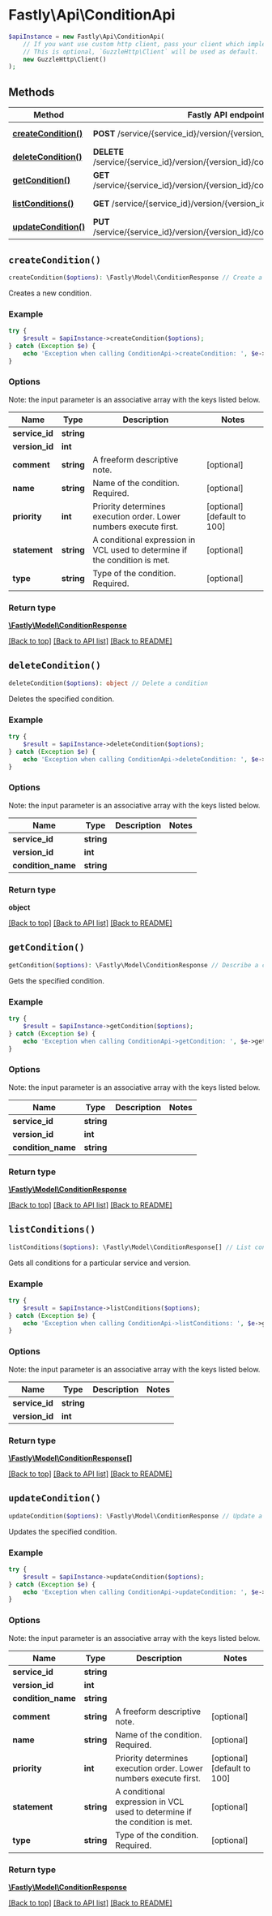 # Fastly\Api\ConditionApi


```php
$apiInstance = new Fastly\Api\ConditionApi(
    // If you want use custom http client, pass your client which implements `GuzzleHttp\ClientInterface`.
    // This is optional, `GuzzleHttp\Client` will be used as default.
    new GuzzleHttp\Client()
);
```

## Methods

Method | Fastly API endpoint | Description
------------- | ------------- | -------------
[**createCondition()**](ConditionApi.md#createCondition) | **POST** /service/{service_id}/version/{version_id}/condition | Create a condition
[**deleteCondition()**](ConditionApi.md#deleteCondition) | **DELETE** /service/{service_id}/version/{version_id}/condition/{condition_name} | Delete a condition
[**getCondition()**](ConditionApi.md#getCondition) | **GET** /service/{service_id}/version/{version_id}/condition/{condition_name} | Describe a condition
[**listConditions()**](ConditionApi.md#listConditions) | **GET** /service/{service_id}/version/{version_id}/condition | List conditions
[**updateCondition()**](ConditionApi.md#updateCondition) | **PUT** /service/{service_id}/version/{version_id}/condition/{condition_name} | Update a condition


## `createCondition()`

```php
createCondition($options): \Fastly\Model\ConditionResponse // Create a condition
```

Creates a new condition.

### Example
```php
try {
    $result = $apiInstance->createCondition($options);
} catch (Exception $e) {
    echo 'Exception when calling ConditionApi->createCondition: ', $e->getMessage(), PHP_EOL;
}
```

### Options

Note: the input parameter is an associative array with the keys listed below.

Name | Type | Description  | Notes
------------- | ------------- | ------------- | -------------
**service_id** | **string** |  |
**version_id** | **int** |  |
**comment** | **string** | A freeform descriptive note. | [optional]
**name** | **string** | Name of the condition. Required. | [optional]
**priority** | **int** | Priority determines execution order. Lower numbers execute first. | [optional] [default to 100]
**statement** | **string** | A conditional expression in VCL used to determine if the condition is met. | [optional]
**type** | **string** | Type of the condition. Required. | [optional]

### Return type

[**\Fastly\Model\ConditionResponse**](../Model/ConditionResponse.md)

[[Back to top]](#) [[Back to API list]](../../README.md#endpoints)
[[Back to README]](../../README.md)

## `deleteCondition()`

```php
deleteCondition($options): object // Delete a condition
```

Deletes the specified condition.

### Example
```php
try {
    $result = $apiInstance->deleteCondition($options);
} catch (Exception $e) {
    echo 'Exception when calling ConditionApi->deleteCondition: ', $e->getMessage(), PHP_EOL;
}
```

### Options

Note: the input parameter is an associative array with the keys listed below.

Name | Type | Description  | Notes
------------- | ------------- | ------------- | -------------
**service_id** | **string** |  |
**version_id** | **int** |  |
**condition_name** | **string** |  |

### Return type

**object**

[[Back to top]](#) [[Back to API list]](../../README.md#endpoints)
[[Back to README]](../../README.md)

## `getCondition()`

```php
getCondition($options): \Fastly\Model\ConditionResponse // Describe a condition
```

Gets the specified condition.

### Example
```php
try {
    $result = $apiInstance->getCondition($options);
} catch (Exception $e) {
    echo 'Exception when calling ConditionApi->getCondition: ', $e->getMessage(), PHP_EOL;
}
```

### Options

Note: the input parameter is an associative array with the keys listed below.

Name | Type | Description  | Notes
------------- | ------------- | ------------- | -------------
**service_id** | **string** |  |
**version_id** | **int** |  |
**condition_name** | **string** |  |

### Return type

[**\Fastly\Model\ConditionResponse**](../Model/ConditionResponse.md)

[[Back to top]](#) [[Back to API list]](../../README.md#endpoints)
[[Back to README]](../../README.md)

## `listConditions()`

```php
listConditions($options): \Fastly\Model\ConditionResponse[] // List conditions
```

Gets all conditions for a particular service and version.

### Example
```php
try {
    $result = $apiInstance->listConditions($options);
} catch (Exception $e) {
    echo 'Exception when calling ConditionApi->listConditions: ', $e->getMessage(), PHP_EOL;
}
```

### Options

Note: the input parameter is an associative array with the keys listed below.

Name | Type | Description  | Notes
------------- | ------------- | ------------- | -------------
**service_id** | **string** |  |
**version_id** | **int** |  |

### Return type

[**\Fastly\Model\ConditionResponse[]**](../Model/ConditionResponse.md)

[[Back to top]](#) [[Back to API list]](../../README.md#endpoints)
[[Back to README]](../../README.md)

## `updateCondition()`

```php
updateCondition($options): \Fastly\Model\ConditionResponse // Update a condition
```

Updates the specified condition.

### Example
```php
try {
    $result = $apiInstance->updateCondition($options);
} catch (Exception $e) {
    echo 'Exception when calling ConditionApi->updateCondition: ', $e->getMessage(), PHP_EOL;
}
```

### Options

Note: the input parameter is an associative array with the keys listed below.

Name | Type | Description  | Notes
------------- | ------------- | ------------- | -------------
**service_id** | **string** |  |
**version_id** | **int** |  |
**condition_name** | **string** |  |
**comment** | **string** | A freeform descriptive note. | [optional]
**name** | **string** | Name of the condition. Required. | [optional]
**priority** | **int** | Priority determines execution order. Lower numbers execute first. | [optional] [default to 100]
**statement** | **string** | A conditional expression in VCL used to determine if the condition is met. | [optional]
**type** | **string** | Type of the condition. Required. | [optional]

### Return type

[**\Fastly\Model\ConditionResponse**](../Model/ConditionResponse.md)

[[Back to top]](#) [[Back to API list]](../../README.md#endpoints)
[[Back to README]](../../README.md)
